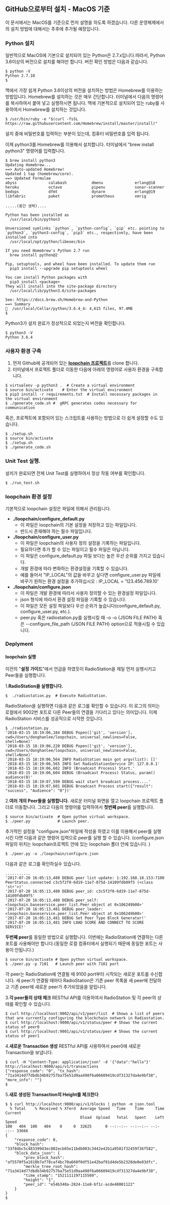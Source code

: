 ## GitHub으로부터 설치 - MacOS 기준
이 문서에서는 MacOS를 기준으로 먼저 설명을 하도록 하겠습니다. 다른 운영체제에서의 설치 방법에 대해서는 추후에 추가될 예정입니다.

### Python 설치
일반적으로 MacOS에 기본으로 설치되어 있는 Python은 2.7.x입니다.따라서, Python 3.6이상의 버전으로 설치를 해야만 합니다.
버전 확인 방법은 다음과 같습니다.
```
$ python -V
Python 2.7.10
$
```
맥에서 가장 쉽게 Python 3.6이상의 버전을 설치하는 방법은 Homebrew를 이용하는 방법입니다. Homebrew를 설치하는 것은 매우 간단합니다. 터미널에서 다음의 명령어를 복사하여서 붙여 넣고 실행하시면 됩니다. 맥에 기본적으로 설치되어 있는 ruby를 사용하여서 Homebrew를 설치하는 것입니다.

```
$ /usr/bin/ruby -e "$(curl -fsSL https://raw.githubusercontent.com/Homebrew/install/master/install)"
```
설치 중에 비밀번호를 입력하는 부분이 있는데, 컴퓨터 비밀번호를 입력 됩니다.

이제 python3를 Homebrew를 이용해서 설치합니다. 터미널에서 "brew install python3" 명령어를 입력합니다.

```
$ brew install python3
Updating Homebrew...
==> Auto-updated Homebrew!
Updated 1 tap (homebrew/core).
==> Updated Formulae
abyss              calabash           dmenu              erlang@18          heroku             octave             pipenv             sonar-scanner
bedops             dfmt               dynare             erlang@19          libfabric          paket              prometheus         xmrig

.....(중간 생략)....

Python has been installed as
  /usr/local/bin/python3

Unversioned symlinks `python`, `python-config`, `pip` etc. pointing to
`python3`, `python3-config`, `pip3` etc., respectively, have been installed into
  /usr/local/opt/python/libexec/bin

If you need Homebrew's Python 2.7 run
  brew install python@2

Pip, setuptools, and wheel have been installed. To update them run
  pip3 install --upgrade pip setuptools wheel

You can install Python packages with
  pip3 install <package>
They will install into the site-package directory
  /usr/local/lib/python3.6/site-packages

See: https://docs.brew.sh/Homebrew-and-Python
==> Summary
🍺  /usr/local/Cellar/python/3.6.4_4: 4,615 files, 97.4MB
$
```

Python3가 설치 완료가 정상적으로 되었는지 버전을 확인합니다.
```
$ python3 -V
Python 3.6.4

```




### 사용자 환경 구축

1. 먼저 Github에 공개되어 있는  [**loopchain 프로젝트**](https://github.com/theloopkr/loopchain.git)를 clone 합니다.
2. 터미널에서 프로젝트 폴더로 이동한 다음에 아래의 명령어로 사용자 환경을 구축합니다.

```
$ virtualenv -p python3 .  # Create a virtual environment
$ source bin/activate    # Enter the virtual environment
$ pip3 install -r requirements.txt  # Install necessary packages in the virtual environment
$ ./generate_code.sh #  gRPC generates codes necessary for communication
```
혹은, 프로젝트에 포함되어 있는 스크립트를 사용하는 방법으로 더 쉽게 설정할 수도 있습니다.
```
$ ./setup.sh
$ source bin/activate
$ ./setup.sh
$ ./generate_code.sh
```

### Unit Test 실행.
설치가 완료되면 전체 Unit Test를 실행하여서 정상 작동 여부를 확인합니다.
```
$ ./run_test.sh
```

### loopchain 환경 설정
기본적으로 loopchain 설정은 파일에 의해서 관리됩니다.

* **./loopchain/configure_default.py**
  * 이 파일은 loopchain의 기본 설정을 저장하고 있는 파일입니다.
  * 반드시 존재해야 하는 필수 파일입니다.
* **./loopchain/configure_user.py**
  * 이 파일은 loopchain의 사용자 정의 설정을 기록하는 파일입니다.
  * 필요하다면 추가 할 수 있는 파일이고 필수 파일은 아닙니다.
  * 이 파일은 configure_default.py 파일 보다는 높은 우선 순위를 가지고 있습니다.
  * 개발 환경에 따라 변화하는 환경설정을 기록할 수 있습니다.
  * 예를 들어서 "IP_LOCAL"의 값을 바꾸고 싶다면 configure_user.py 파일에 바꾸기 원하는 환경 설정을 추가하십시오 : IP_LOCAL = '123.456.789.10'
* **./loopchain/configure.json**
  * 이 파일은 개발 환경에 따라서 사용자 정의할 수 있는 환경설정 파일입니다.
  * json 형식에 따라서 환경 설정 파일을 기록할 수 있습니다.
  * 이 파일은 모든 설정 파일보다 우선 순위가 높습니다(configure_default.py, configure_user.py, etc.).
  * peer.py 혹은 radiostation.py를 실행시킬 때 -o -o {JSON FILE PATH} 혹은 --configure_file_path {JSON FILE PATH} option으로 적용시킬 수 있습니다.

### Deplyment

#### loopchain 실행
이전의 "**설정 가이드**"에서 언급을 하였듯이 RadioStation을 제일 먼저 실행시키고 Peer들을 실행합니다.

1.**RadioStation을 실행합니다.**
```
$  ./radiostation.py  # Execute RadioStation.
```
RadioStation을 실행하면 다음과 같은 로그를 확인할 수 있습니다. 이 로그의 의미는 로컬에서 9002번 포트로 다른 Peer들의 연결을 기다리고 있다는 의미입니다. 이제 RadioStation 서비스를 성공적으로 시작한 것입니다.
```
$ ./radiostation.py
'2018-03-15 18:19:06,184 DEBUG Popen(['git', 'version'], cwd=/Users/donghanlee/loopchain, universal_newlines=False, shell=None)'
'2018-03-15 18:19:06,220 DEBUG Popen(['git', 'version'], cwd=/Users/donghanlee/loopchain, universal_newlines=False, shell=None)'
'2018-03-15 18:19:06,564 INFO RadioStation main got argv(list): []'
'2018-03-15 18:19:06,565 INFO Set RadioStationService IP: 127.0.0.1'
'2018-03-15 18:19:06,602 INFO (Broadcast Process) Start.'
'2018-03-15 18:19:06,604 DEBUG (Broadcast Process) Status, param() audience(0)'
'2018-03-15 18:19:07,599 DEBUG wait start broadcast process....'
'2018-03-15 18:19:07,601 DEBUG Broadcast Process start({"result": "success", "Audience": "0"})'
```

2.**여러 개의 Peer들을 실행합니다.**
새로운 터미널 화면을 열고 loopchain 프로젝트 폴더로 이동합니다. 그리고 다음의 명령어를 입력하여서 **첫번째 peer**를 실행합니다.
```
$ source bin/activate  # Open python virtual workspace.
$ ./peer.py            # Launch peer.
```
추가적인 설정을 "configure.json"파일에 작성을 하였고 이를 이용해서 peer를 실행시킨 다면 다음과 같은 명령어 입력으로 peer를 실행 할 수 있습니다. (configure.json파일의 위치는 loopchain프로젝트 안에 있는 loopchain 폴더 안에 있습니다. )
```
$ ./peer.py -o ./loopchain/configure.json
```
다음과 같은 로그를 확인하실수 있습니다.
```
...........
'2017-07-20 16:05:13,480 DEBUG peer list update: 1:192.168.18.153:7100 PeerStatus.connected c3c5f2f0-6d19-11e7-875d-14109fdb09f5 (<class 'str'>)'
'2017-07-20 16:05:13,480 DEBUG peer_id: c3c5f2f0-6d19-11e7-875d-14109fdb09f5'
'2017-07-20 16:05:13,480 DEBUG peer_self: <loopchain.baseservice.peer_list.Peer object at 0x106249b00>'
'2017-07-20 16:05:13,481 DEBUG peer_leader: <loopchain.baseservice.peer_list.Peer object at 0x106249b00>'
'2017-07-20 16:05:13,481 DEBUG Set Peer Type Block Generator!'
'2017-07-20 16:05:13,481 INFO LOAD SCORE AND CONNECT TO SCORE SERVICE!'
```

**두번째 peer**를 동일한 방법으로 실행합니다. 이번에는 RadioStation에 연결하는 다른 포트를 사용해야만 합니다.(동일한 로컬 컴퓨터에서 실행되기 때문에 동일한 포트는 사용이 안됩니다.)
```
$ source bin/activate # Open python virtual workspace.
$ ./peer.py -p 7101   # Launch peer with 7101 port
```
각 peer는 RadioStation에 연결될 때 9100 port부터 시작되는 새로운 포트를 수신합니다. 새 peer가 연결될 때마다 RadioStation은 기존 peer 목록을 새 peer에 전달하고 기존 peer에 새로운 peer가 추가되었음을 알립니다.

3.**각 peer들의 상태 체크**
RESTful API를 이용하여서 RadioStation 및 각 peer의 상태를 확인할 수 있습니다.
```
$ curl http://localhost:9002/api/v1/peer/list  # Shows a list of peers that are currently configuring the blockchain network in Radiostation.
$ curl http://localhost:9000/api/v1/status/peer # Shows the current status of peer0
$ curl http://localhost:9001/api/v1/status/peer # Shows the current status of peer1
```

4.**새로운 Transaction 생성**
RESTful API를 사용하여서 peer0에 새로운 Transaction을 보냅니다.
```
$ curl -H "Content-Type: application/json" -d '{"data":"hello"}' http://localhost:9000/api/v1/transactions
{"response_code": "0", "tx_hash": "71a3414d77dbdb34b92757ba75e51d9aa498f6a06609419cdf31327da4e9bf38", "more_info": ""}
$
```

5.**새로 생성된 Transaction의 Height를 체크한다**
```
$ $ curl http://localhost:9000/api/v1/blocks | python -m json.tool
  % Total    % Received % Xferd  Average Speed   Time    Time     Time  Current
                                 Dload  Upload   Total   Spent    Left  Speed
100   404  100   404    0     0  32625      0 --:--:-- --:--:-- --:--:-- 33666
{
    "response_code": 0,
    "block_hash": "33f84bc5c48339943ec802ecb65e11bdb003c3442e42b1a9581f32459f36f582",
    "block_data_json": {
        "prev_block_hash": "af5570f5a1810b7af78caf4bc70a660f0df51e42baf91d4de5b2328de0e83dfc",
        "merkle_tree_root_hash": "71a3414d77dbdb34b92757ba75e51d9aa498f6a06609419cdf31327da4e9bf38",
        "time_stamp": "1521111197115569",
        "height": "1",
        "peer_id": "e54b340a-2824-11e8-bf1c-acde48001122"
    }
}
$
```
